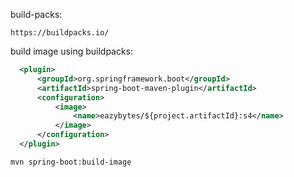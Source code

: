 

build-packs:
```
https://buildpacks.io/
```
build image using buildpacks:
```xml
  <plugin>
      <groupId>org.springframework.boot</groupId>
      <artifactId>spring-boot-maven-plugin</artifactId>
      <configuration>
          <image>
              <name>eazybytes/${project.artifactId}:s4</name>
          </image>
      </configuration>
  </plugin>
```
```
mvn spring-boot:build-image 
```
